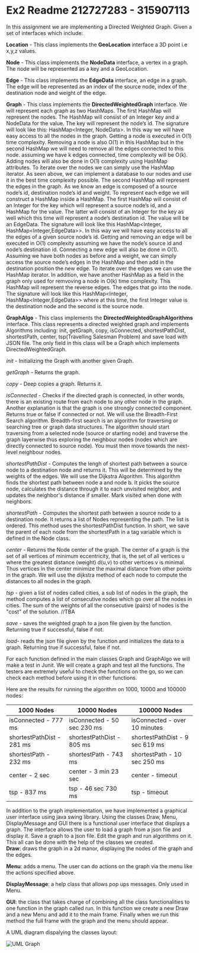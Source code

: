 # Ex2 Readme 212727283 - 315907113

In this assignment we are implementing a Directed Weighted Graph. Given a set of interfaces which include: 

**Location** - This class implements the **GeoLocation** interface a 3D point i.e x,y,z values.

**Node** - This class implements the **NodeData** interface, a vertex in a graph. The node will be represented as a key and a GeoLocation.

**Edge** - This class implements the **EdgeData** interface, an edge in a graph. The edge will be represented as an index of the source node, index of the destination node and weight of the edge.

**Graph** - This class implements the **DirectedWeightedGraph** interface. We will represent each graph as two HashMaps. 
The first HashMap will represent the nodes. The HashMap will consist of an Integer key and a NodeData for the  value. The key will represent the node’s id. The signature will look like this: HashMap<Integer, NodeData>.
In this way we will have easy access to all the nodes in the graph. Getting a node is executed in O(1) time complexity. Removing a node is also O(1) in this HashMap but in the second HashMap we will need to remove all the edges connected to this node. assuming we have k edges connected, time complexity will be O(k). Adding nodes will also be done in O(1) complexity using HashMap attributes. To iterate over the nodes we can simply use the HashMap iterator. 
As seen above, we can implement a database to our nodes and use it in the best time complexity possible.
The second HashMap will represent the edges in the graph. As we know an edge is composed of a source node’s id, destination node’s id and weight. To represent each edge we will construct a HashMap inside a HashMap. The first HashMap will consist of an Integer for the key which will represent a source node’s id, and a HashMap for the value. The latter will consist of an Integer for the key as well which this time will represent a node’s destination id. The value will be an EdgeData. The signature will look like this HashMap<Integer, HashMap<Integer,EdgeData>>. In this way we will have easy access to all the edges of a given source node’s id. Getting and removing an edge will be executed in O(1) complexity assuming we have the node’s source id and node’s destination id. Connecting a new edge will also be done in O(1). Assuming we have both nodes as before and a weight, we can simply access the source node’s edges in the HashMap and then add in the destination position the new edge. To iterate over the edges we can use the HashMap iterator. 
In addition, we have another HashMap as a field in the graph only used for remvoving a node in O(k) time complexity. This HashMap will represent the reverse edges. The edges that go into the node. The signature will look like this HashMap<Integer, HashMap<Integer,EdgeData>> where at this time, the first Integer value is the destination node and the second is the source node.

**GraphAlgo** -  This class implements the **DirectedWeightedGraphAlgorithms** interface. This class represents a directed weighted graph and implements Algorithms including: init, getGraph, copy, isConnected, shortestPathDist, shortestPath, center, tsp(Travelling Salesman Problem)  and save load with JSON file.
The only field in this class will be a Graph which implements DirectedWeightedGraph.

*init* - Initializing the Graph with another given Graph.

*getGraph* - Returns the graph.

*copy* - Deep copies a graph. Returns it.

*isConnected* - Checks if the directed graph is connected, in other words, there is an existing route from each node to any other node in the graph. Another explanation is that the graph is one strongly connected component. Returns true or false if connected or not.
We will use the Breadth-First Search algorithm. Breadth-first search is an algorithm for traversing or searching tree or graph data structures. The algorithm should start traversing from a selected node (source or starting node) and traverse the graph layerwise thus exploring the neighbour nodes (nodes which are directly connected to source node). You must then move towards the next-level neighbour nodes.

*shortestPathDist* - Computes the lengh of shortest path between a source node to a destination node and returns it. This will be determined by the weights of the edges.
We will use the Dijkstra Algorithm. This algorithm finds the shortest path between node a and node b. It picks the source node, calculates the distance through it to each unvisited neighbor, and updates the neighbor's distance if smaller. Mark visited when done with neighbors. 

*shortestPath* - Computes the shortest path between a source node to a destination node. It returns a list of Nodes representing the path. The list is ordered. This method uses the shortestPathDist function. In short, we save the parent of each node from the shortestPath in a tag variable which is defined in the Node class.

*center* - Returns the Node center of the graph. The center of a graph is the set of all vertices of minimum eccentricity, that is, the set of all vertices u where the greatest distance (weight) d(u,v) to other vertices v is minimal. Thus vertices in the center minimize the maximal distance from other points in the graph.
We will use the dijkstra method of each node to compute the distances to all nodes in the graph. 

*tsp* - given a list of nodes called cities, a sub list of nodes in the graph, the method computes a list of consecutive nodes which go over all the nodes in cities. The sum of the weights of all the consecutive (pairs) of nodes is the "cost" of the solution. //TBA

*save* - saves the weighted graph to a json file given by the function. Returning true if successful, false if not.

*load*-  reads the json file given by the function and initializes the data to a graph. Returning true if successful, false if not.

For each function defined in the main classes Graph and GraphAlgo we will make a test in Junit. We will create a graph and test all the functions. The testers are extremely useful to check the functions on the go, so we can check each method before using it in other functions.


Here are the results for running the algorithm on 1000, 10000 and 100000 nodes:


| 1000 Nodes | 10000 Nodes  | 100000 Nodes |
| --------------- | --------------- | --------------- |
| isConnected - 777 ms | isConnected - 50 sec 230 ms | isConnected - over 10 minutes |
| shortestPathDist - 281 ms| shortestPathDist - 805 ms| shortestPathDist -  9 sec 619 ms|
| shortestPath - 232 ms| shortestPath - 743 ms| shortestPath - 10 sec 250 ms|
| center - 2 sec| center - 3 min 23 sec| center - timeout|
| tsp - 837 ms| tsp - 46 sec 730 ms| tsp - timeout|


In addition to the graph implementation, we have implemented a graphical user interface using java swing library. Using the classes Draw, Menu, DisplayMessage and GUI there is a functional user interface that displays a graph. The interface allows the user to load a graph from a json file and display it. Save a graph to a json file. Edit the graph and run algorithms on it. This all can be done with the help of the classes we created.  
**Draw**: draws the graph in a 2d manor, displaying the nodes of the graph and the edges.

**Menu**: adds a menu. The user can do actions on the graph via the menu like the actions specified above.

**DisplayMessage**: a help class that allows pop ups messages. Only used in Menu.

**GUI**: the class that takes charge of combining all the class functionalities to one function in the graph called run. In this function we create a new Draw and a new Menu and add it to the main frame. Finally when we run this method the full frame with the graph and the menu should appear.



A UML diagram dispalying the classes layout:
   



![UML Graph](https://user-images.githubusercontent.com/93202645/145817794-0cf0b574-3327-4831-b7bb-b1a73d15b29f.png)


